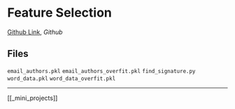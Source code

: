 # Feature Selection

[Github Link](https://github.com/udacity/ud120-projects/tree/master/feature_selection), _Github_

## Files

`email_authors.pkl`
`email_authors_overfit.pkl`
`find_signature.py`
`word_data.pkl`
`word_data_overfit.pkl`

---

[[_mini_projects]]
